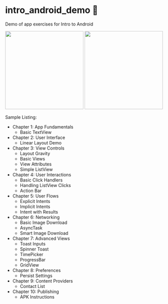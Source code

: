 intro_android_demo 🚀
=====================

Demo of app exercises for Intro to Android

<img src="http://i.imgur.com/DzkMzcy.png" width="250" /> 
<img src="http://i.imgur.com/VJWFW9Q.png" width="250" />

Sample Listing:

 - Chapter 1: App Fundamentals
   - Basic TextView
 - Chapter 2: User Interface
   - Linear Layout Demo
 - Chapter 3: View Controls
    - Layout Gravity
    - Basic Views
    - View Attributes
    - Simple ListView
 - Chapter 4: User Interactions
   - Basic Click Handlers
   - Handling ListView Clicks
   - Action Bar
 - Chapter 5: User Flows
   - Explicit Intents
   - Implicit Intents
   - Intent with Results
 - Chapter 6: Networking
   - Basic Image Download
   - AsyncTask
   - Smart Image Download
 - Chapter 7: Advanced Views
   - Toast Inputs
   - Spinner Toast
   - TimePicker
   - ProgressBar
   - GridView
 - Chapter 8: Preferences
   - Persist Settings
 - Chapter 9: Content Providers
   - Contact List
 - Chapter 10: Publishing
   - APK Instructions
